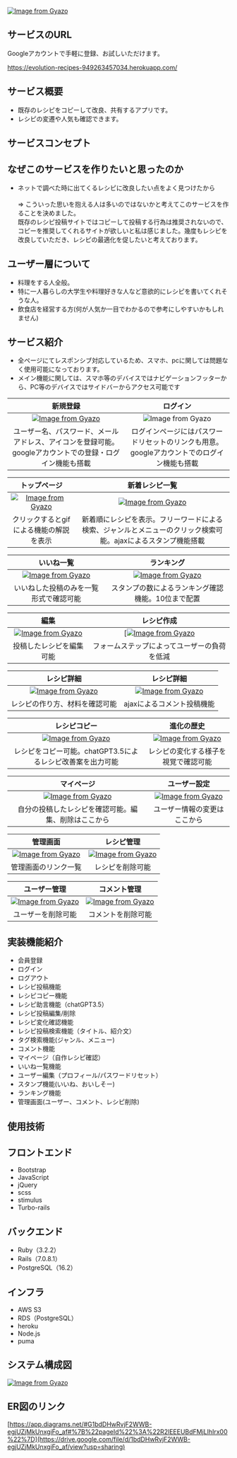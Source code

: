 [![Image from Gyazo](https://i.gyazo.com/9c1b955b774903b6e9ddee51f4425be5.png)](https://gyazo.com/9c1b955b774903b6e9ddee51f4425be5)

## サービスのURL

Googleアカウントで手軽に登録、お試しいただけます。

https://evolution-recipes-949263457034.herokuapp.com/

## サービス概要
- 既存のレシピをコピーして改良、共有するアプリです。
- レシピの変遷や人気も確認できます。

## サービスコンセプト
## なぜこのサービスを作りたいと思ったのか
  
- ネットで調べた時に出てくるレシピに改良したい点をよく見つけたから<br><br>
  => こういった思いを抱える人は多いのではないかと考えてこのサービスを作ることを決めました。<br>
     既存のレシピ投稿サイトではコピーして投稿する行為は推奨されないので、コピーを推奨してくれるサイトが欲しいと私は感じました。幾度もレシピを改良していただき、レシピの最適化を促したいと考えております。

## ユーザー層について
- 料理をする人全般。
- 特に一人暮らしの大学生や料理好きな人など意欲的にレシピを書いてくれそうな人。
- 飲食店を経営する方(何が人気か一目でわかるので参考にしやすいかもしれません)

## サービス紹介

- 全ページにてレスポンシブ対応しているため、スマホ、pcに関しては問題なく使用可能になっております。
- メイン機能に関しては、スマホ等のデバイスではナビゲーションフッターから、PC等のデバイスではサイドバーからアクセス可能です

| 新規登録 | ログイン |
|:-------:|:-------:|
| [![Image from Gyazo](https://i.gyazo.com/0453a239286007b7413a15de52669d44.png)](https://gyazo.com/0453a239286007b7413a15de52669d44) | ![Image from Gyazo](https://i.gyazo.com/7a6cf2083c31bcbcc78885b7df3d50dd.png)|
| ユーザー名、パスワード、メールアドレス、アイコンを登録可能。googleアカウントでの登録・ログイン機能も搭載  | ログインページにはパスワードリセットのリンクも用意。googleアカウントでのログイン機能も搭載 |

| トップページ| 新着レシピ一覧 |
|:-------:|:-------:|
| [![Image from Gyazo](https://i.gyazo.com/b63ed60a00a0399a990c5ac3c58b3635.png)](https://gyazo.com/b63ed60a00a0399a990c5ac3c58b3635) | [![Image from Gyazo](https://i.gyazo.com/51faa97476bca0063f56090b4e4d6bc1.png)](https://gyazo.com/51faa97476bca0063f56090b4e4d6bc1)|
| クリックするとgifによる機能の解説を表示  | 新着順にレシピを表示。フリーワードによる検索、ジャンルとメニューのクリック検索可能。ajaxによるスタンプ機能搭載 |

| いいね一覧 | ランキング　|
|:-------:|:-------:|
| [![Image from Gyazo](https://i.gyazo.com/3f568b96a5ff7dfe680f605ae9110446.png)](https://gyazo.com/3f568b96a5ff7dfe680f605ae9110446) | [![Image from Gyazo](https://i.gyazo.com/1bff2a69e6396bdac2b3ce22eeafd494.png)](https://gyazo.com/1bff2a69e6396bdac2b3ce22eeafd494)|
| いいねした投稿のみを一覧形式で確認可能 | スタンプの数によるランキング確認機能。10位まで配置 |

| 編集 | レシピ作成　|
|:-------:|:-------:|
| [![Image from Gyazo](https://i.gyazo.com/eb87c763ec8ff5f0e8dd19ee722fe08d.png)](https://gyazo.com/eb87c763ec8ff5f0e8dd19ee722fe08d)| [[![Image from Gyazo](https://i.gyazo.com/06fc66cdf755d31815b2830db699b179.gif)](https://gyazo.com/06fc66cdf755d31815b2830db699b179)|
| 投稿したレシピを編集可能 | フォームステップによってユーザーの負荷を低減 |

| レシピ詳細 | レシピ詳細　|
|:-------:|:-------:|
| [![Image from Gyazo](https://i.gyazo.com/380ffe0300d0a77128f05da2e1f9303a.png)](https://gyazo.com/380ffe0300d0a77128f05da2e1f9303a)| [![Image from Gyazo](https://i.gyazo.com/2c4412737de0c7de887cef12d3464e60.png)](https://gyazo.com/2c4412737de0c7de887cef12d3464e60)|
| レシピの作り方、材料を確認可能 | ajaxによるコメント投稿機能 |

| レシピコピー | 進化の歴史　|
|:-------:|:-------:|
| [![Image from Gyazo](https://i.gyazo.com/b5b125fb463fe8b46ea4af65f6656384.png)](https://gyazo.com/b5b125fb463fe8b46ea4af65f6656384)| [![Image from Gyazo](https://i.gyazo.com/3c99c6fe46f18f76b4e7d2c49962ed8c.png)](https://gyazo.com/3c99c6fe46f18f76b4e7d2c49962ed8c)|
| レシピをコピー可能。chatGPT3.5によるレシピ改善案を出力可能 | レシピの変化する様子を視覚で確認可能 |

| マイページ | ユーザー設定　|
|:-------:|:-------:|
| [![Image from Gyazo](https://i.gyazo.com/53d6c5c79e789278b673cca902b9b21a.png)](https://gyazo.com/53d6c5c79e789278b673cca902b9b21a)| [![Image from Gyazo](https://i.gyazo.com/190c5ecf9682d145a136316324d18882.png)](https://gyazo.com/190c5ecf9682d145a136316324d18882)|
| 自分の投稿したレシピを確認可能。編集、削除はここから | ユーザー情報の変更はここから |

| 管理画面 | レシピ管理　|
|:-------:|:-------:|
| [![Image from Gyazo](https://i.gyazo.com/95cf2dc50dc28f2e420cafe32fd1652b.png)](https://gyazo.com/95cf2dc50dc28f2e420cafe32fd1652b)| [![Image from Gyazo](https://i.gyazo.com/0b7b88fba843e0f0c584a5869b0e8f13.png)](https://gyazo.com/0b7b88fba843e0f0c584a5869b0e8f13)|
| 管理画面のリンク一覧 | レシピを削除可能 |

| ユーザー管理 | コメント管理　|
|:-------:|:-------:|
| [![Image from Gyazo](https://i.gyazo.com/e84abd715bd9b5dce45caeeb379deb26.png)](https://gyazo.com/e84abd715bd9b5dce45caeeb379deb26)| [![Image from Gyazo](https://i.gyazo.com/d555daaf93518e55c5e47b96487caefa.png)](https://gyazo.com/d555daaf93518e55c5e47b96487caefa)|
| ユーザーを削除可能 | コメントを削除可能 |

## 実装機能紹介
- 会員登録
- ログイン
- ログアウト
- レシピ投稿機能
- レシピコピー機能
- レシピ助言機能（chatGPT3.5）
- レシピ投稿編集/削除
- レシピ変化確認機能
- レシピ投稿検索機能（タイトル、紹介文）
- タグ検索機能(ジャンル、メニュー)
- コメント機能
- マイページ（自作レシピ確認）
- いいね一覧機能
- ユーザー編集（プロフィール/パスワードリセット）
- スタンプ機能(いいね、おいしそー)
- ランキング機能
- 管理画面(ユーザー、コメント、レシピ削除)

## 使用技術

## フロントエンド
- Bootstrap
- JavaScript
- jQuery
- scss
- stimulus
- Turbo-rails
  
## バックエンド
- Ruby（3.2.2）
- Rails（7.0.8.1）
- PostgreSQL（16.2）

## インフラ
- AWS S3
- RDS（PostgreSQL）
- heroku
- Node.js
- puma

## システム構成図

[![Image from Gyazo](https://i.gyazo.com/bd9936f3091feb6470e66910db9fecaf.png)](https://gyazo.com/bd9936f3091feb6470e66910db9fecaf)

## ER図のリンク

[https://app.diagrams.net/#G1bdDHwRvjF2WWB-egjUZjMkUnxgiFo_af#%7B%22pageId%22%3A%22R2lEEEUBdFMjLlhIrx00%22%7D](https://drive.google.com/file/d/1bdDHwRvjF2WWB-egjUZjMkUnxgiFo_af/view?usp=sharing)
